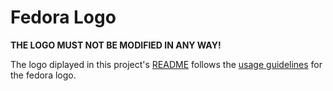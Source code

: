 # Fedora Logo

**THE LOGO MUST NOT BE MODIFIED IN ANY WAY!**

The logo diplayed in this project's [README](../README.md) follows the [usage guidelines](https://fedoraproject.org/wiki/Logo/UsageGuidelines) for the fedora logo.
